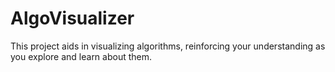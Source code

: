# AlgoVisualizer
This project aids in visualizing algorithms, reinforcing your understanding as you explore and learn about them.

